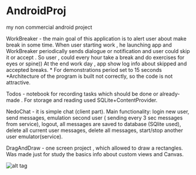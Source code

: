 # AndroidProj
my non commercial android project

WorkBreaker - the main goal of this application is to alert user about make break in some time. When user starting work , he launching app and WorkBreaker periodically sends dialogue or notification and user could skip it or accept . So user , could every hour take a break and do exercises for eyes or spine))  At the end  work day , app show log info about skipped and accepted breaks. * For demonstrations period set to 15 seconds *Architecture of the program is built not correctly, so the code is not attractive.

Todos - notebook for recording tasks which should be done or already-made . For storage and reading used SQLite+ContentProvider.

NedoChat - it is simple chat (client part). Main functionality: login new user, send messages, emulation second user ( sending every 3 sec messages from service), logout, all messages are saved to database (SQlite used), delete all current user messages, delete all messages, start/stop another user emulator(service).

DragAndDraw - one screen project , which allowed to draw a rectangles. Was made just for study the basics info about custom views and Canvas.

![alt tag](https://cloud.githubusercontent.com/assets/7840893/5885303/053981b6-a373-11e4-91ff-9bdedd5066ae.PNG)

